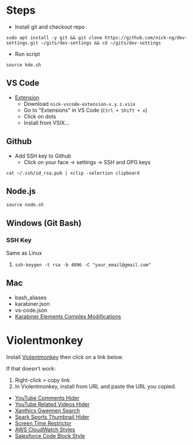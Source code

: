 # Steps

- Install git and checkout repo

```
sudo apt install -y git && git clone https://github.com/nick-ng/dev-settings.git ~/gits/dev-settings && cd ~/gits/dev-settings
```

- Run script

```
source kde.sh
```

## VS Code

- [Extension](https://github.com/nick-ng/vscode-extension)
  - Download `nick-vscode-extension-x.y.z.vsix`
  - Go to "Extensions" in VS Code (`Ctrl + Shift + x`)
  - Click on dots
  - Install from VSIX...

## Github

- Add SSH key to Github
  - Click on your face -> settings -> SSH and GPG keys

```
cat ~/.ssh/id_rsa.pub | xclip -selection clipboard
```

## Node.js

```
source node.sh
```

## Windows (Git Bash)

### SSH Key

Same as Linux

1. `ssh-keygen -t rsa -b 4096 -C "your_email@gmail.com"`

## Mac

- bash_aliases
- karabiner.json
- vs-code.json
- [Karabiner Elements Complex Modifications](karabiner://karabiner/assets/complex_modifications/import?url=https://raw.githubusercontent.com/nick-ng/dev-settings/master/karabiner_complex.json)

# Violentmonkey

Install [Violentmonkey](https://violentmonkey.github.io/) then click on a link below.

If that doesn't work:

1. Right-click > copy link
2. In Violentmonkey, install from URL and paste the URL you copied.

- [YouTube Comments Hider](https://raw.githubusercontent.com/nick-ng/dev-settings/master/violentmonkey/youtube-comments-hider.js)
- [YouTube Related Videos Hider](https://raw.githubusercontent.com/nick-ng/dev-settings/master/violentmonkey/youtube-related-hider.js)
- [Xanthics Gwennen Search](https://raw.githubusercontent.com/nick-ng/dev-settings/master/violentmonkey/xanthics-gwennen-search.js)
- [Spark Sports Thumbnail Hider](https://raw.githubusercontent.com/nick-ng/dev-settings/master/violentmonkey/spark-sport-thumbnail-hider.js)
- [Screen Time Restrictor](https://raw.githubusercontent.com/nick-ng/dev-settings/master/violentmonkey/screen-time-restrictor.js)
- [AWS CloudWatch Styles](https://raw.githubusercontent.com/nick-ng/dev-settings/master/violentmonkey/aws-cloudwatch-styles.js)
- [Salesforce Code Block Style](https://raw.githubusercontent.com/nick-ng/dev-settings/master/violentmonkey/salesforce-codeblock-styles.js)
